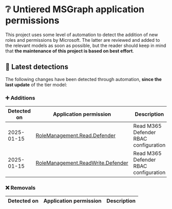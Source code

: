 # ❔ Untiered MSGraph application permissions

This project uses some level of automation to detect the addition of new roles and permissions by Microsoft. The latter are reviewed and added to the relevant models as soon as possible, but the reader should keep in mind that **the maintenance of this project is based on best effort**.

## 🔎 Latest detections

The following changes have been detected through automation, **since the last update** of the tier model:

### ➕ Additions

| Detected on | Application permission | Description |
|---|---|---|
| 2025-01-15 | [RoleManagement.Read.Defender](https://graph.microsoft.com/v1.0/directoryRoleTemplates/4d6e30d1-e64e-4ae7-bf9d-c706cc928cef) | Read M365 Defender RBAC configuration |
| 2025-01-15 | [RoleManagement.ReadWrite.Defender](https://graph.microsoft.com/v1.0/directoryRoleTemplates/8b7e8c0a-7e9d-4049-97ec-04b5e1bcaf05) | Read M365 Defender RBAC configuration |

### ❌ Removals

| Detected on | Application permission | Description |
|---|---|---|
